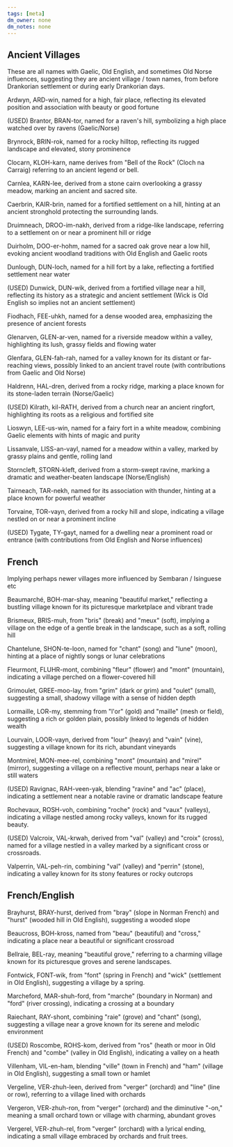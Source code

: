 ```yaml
---
tags: [meta]
dm_owner: none
dm_notes: none
---
```

## Ancient Villages

These are all names with Gaelic, Old English, and sometimes Old Norse influences, suggesting they are ancient village / town names, from before Drankorian settlement or during early Drankorian days. 

Ardwyn, ARD-win, named for a high, fair place, reflecting its elevated position and association with beauty or good fortune

(USED) Brantor, BRAN-tor, named for a raven's hill, symbolizing a high place watched over by ravens (Gaelic/Norse)

Brynrock, BRIN-rok, named for a rocky hilltop, reflecting its rugged landscape and elevated, stony prominence

Clocarn, KLOH-karn, name derives from "Bell of the Rock" (Cloch na Carraig) referring to an ancient legend or bell. 

Carnlea, KARN-lee, derived from a stone cairn overlooking a grassy meadow, marking an ancient and sacred site.

Caerbrin, KAIR-brin, named for a fortified settlement on a hill, hinting at an ancient stronghold protecting the surrounding lands.

Druimneach, DROO-im-nakh, derived from a ridge-like landscape, referring to a settlement on or near a prominent hill or ridge

Duirholm, DOO-er-hohm, named for a sacred oak grove near a low hill, evoking ancient woodland traditions with Old English and Gaelic roots

Dunlough, DUN-loch, named for a hill fort by a lake, reflecting a fortified settlement near water

(USED) Dunwick, DUN-wik, derived from a fortified village near a hill, reflecting its history as a strategic and ancient settlement (Wick is Old English so implies not an ancient settlement)

Fiodhach, FEE-uhkh, named for a dense wooded area, emphasizing the presence of ancient forests

Glenarven, GLEN-ar-ven, named for a riverside meadow within a valley, highlighting its lush, grassy fields and flowing water

Glenfara, GLEN-fah-rah, named for a valley known for its distant or far-reaching views, possibly linked to an ancient travel route (with contributions from Gaelic and Old Norse)

Haldrenn, HAL-dren, derived from a rocky ridge, marking a place known for its stone-laden terrain (Norse/Gaelic)

(USED) Kilrath, kil-RATH, derived from a church near an ancient ringfort, highlighting its roots as a religious and fortified site

Lioswyn, LEE-us-win, named for a fairy fort in a white meadow, combining Gaelic elements with hints of magic and purity

Lissanvale, LISS-an-vayl, named for a meadow within a valley, marked by grassy plains and gentle, rolling land

Storncleft, STORN-kleft, derived from a storm-swept ravine, marking a dramatic and weather-beaten landscape (Norse/English)

Tairneach, TAR-nekh, named for its association with thunder, hinting at a place known for powerful weather

Torvaine, TOR-vayn, derived from a rocky hill and slope, indicating a village nestled on or near a prominent incline

(USED) Tygate, TY-gayt, named for a dwelling near a prominent road or entrance (with contributions from Old English and Norse influences)

## French

Implying perhaps newer villages more influenced by Sembaran / Isinguese etc

Beaumarché, BOH-mar-shay, meaning "beautiful market," reflecting a bustling village known for its picturesque marketplace and vibrant trade

Brismeux, BRIS-muh, from "bris" (break) and "meux" (soft), implying a village on the edge of a gentle break in the landscape, such as a soft, rolling hill

Chantelune, SHON-te-loon, named for "chant" (song) and "lune" (moon), hinting at a place of nightly songs or lunar celebrations

Fleurmont, FLUHR-mont, combining "fleur" (flower) and "mont" (mountain), indicating a village perched on a flower-covered hill

Grimoulet, GREE-moo-lay, from "grim" (dark or grim) and "oulet" (small), suggesting a small, shadowy village with a sense of hidden depth

Lormaille, LOR-my, stemming from "l'or" (gold) and "maille" (mesh or field), suggesting a rich or golden plain, possibly linked to legends of hidden wealth

Lourvain, LOOR-vayn, derived from "lour" (heavy) and "vain" (vine), suggesting a village known for its rich, abundant vineyards

Montmirel, MON-mee-rel, combining "mont" (mountain) and "mirel" (mirror), suggesting a village on a reflective mount, perhaps near a lake or still waters

(USED) Ravignac, RAH-veen-yak, blending "ravine" and "ac" (place), indicating a settlement near a notable ravine or dramatic landscape feature

Rochevaux, ROSH-voh, combining "roche" (rock) and "vaux" (valleys), indicating a village nestled among rocky valleys, known for its rugged beauty.

(USED) Valcroix, VAL-krwah, derived from "val" (valley) and "croix" (cross), named for a village nestled in a valley marked by a significant cross or crossroads.

Valperrin, VAL-peh-rin, combining "val" (valley) and "perrin" (stone), indicating a valley known for its stony features or rocky outcrops

## French/English


Brayhurst, BRAY-hurst, derived from "bray" (slope in Norman French) and "hurst" (wooded hill in Old English), suggesting a wooded slope

Beaucross, BOH-kross, named from "beau" (beautiful) and "cross," indicating a place near a beautiful or significant crossroad

Bellraie, BEL-ray, meaning "beautiful grove," referring to a charming village known for its picturesque groves and serene landscapes.

Fontwick, FONT-wik, from "font" (spring in French) and "wick" (settlement in Old English), suggesting a village by a spring.

Marcheford, MAR-shuh-ford, from "marche" (boundary in Norman) and "ford" (river crossing), indicating a crossing at a boundary

Raiechant, RAY-shont, combining "raie" (grove) and "chant" (song), suggesting a village near a grove known for its serene and melodic environment

(USED) Roscombe, ROHS-kom, derived from "ros" (heath or moor in Old French) and "combe" (valley in Old English), indicating a valley on a heath

Villenham, VIL-en-ham, blending "ville" (town in French) and "ham" (village in Old English), suggesting a small town or hamlet

Vergeline, VER-zhuh-leen, derived from "verger" (orchard) and "line" (line or row), referring to a village lined with orchards

Vergeron, VER-zhuh-ron, from "verger" (orchard) and the diminutive "-on," meaning a small orchard town or village with charming, abundant groves

Vergerel, VER-zhuh-rel, from "verger" (orchard) with a lyrical ending, indicating a small village embraced by orchards and fruit trees.